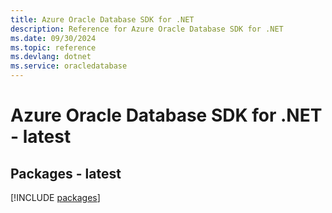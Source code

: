 ```yaml
---
title: Azure Oracle Database SDK for .NET
description: Reference for Azure Oracle Database SDK for .NET
ms.date: 09/30/2024
ms.topic: reference
ms.devlang: dotnet
ms.service: oracledatabase
---
```

# Azure Oracle Database SDK for .NET - latest
## Packages - latest
[!INCLUDE [packages](oracle-database-index.md)]